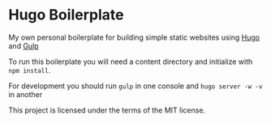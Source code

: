 # Hugo Boilerplate

My own personal boilerplate for building simple static websites using [Hugo](https://gohugo.io/) and [Gulp](http://gulpjs.com/)

To run this boilerplate you will need a content directory and initialize with `npm install`.

For development you should run `gulp` in one console and `hugo server -w -v` in another

This project is licensed under the terms of the MIT license.
